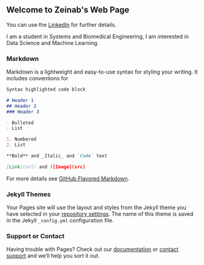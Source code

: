 ## Welcome to Zeinab's Web Page

You can use the [LinkedIn](https://l.facebook.com/l.php?u=http%3A%2F%2Flinkedin.com%2Fin%2Fzeinab-walid-1b4b03148%3Ffbclid%3DIwAR215pu3MQ0UnnDRpu_eN7qCBjohWLeqKtLy6jQEHXMwOt7hAUTiZ6Ljvbo&h=AT2-XIQJuXbWgralHL_7rE1Ejn1uZnpUaF7opJUuN9ozupypR1e0dwxNvvQoj2BMZdSm0xcJ0fHSndMdTXPUbxkC3qTRHlWZ8nAiLicXHny3hrA4reH9aKMd41tzSIhIULtK6GMvCsdwr3E) for further details.

I am a student in Systems and Biomedical Engineering, I am interested in Data Science and Machine Learning.

### Markdown

Markdown is a lightweight and easy-to-use syntax for styling your writing. It includes conventions for

```markdown
Syntax highlighted code block

# Header 1
## Header 2
### Header 3

- Bulleted
- List

1. Numbered
2. List

**Bold** and _Italic_ and `Code` text

[Link](url) and ![Image](src)
```

For more details see [GitHub Flavored Markdown](https://guides.github.com/features/mastering-markdown/).

### Jekyll Themes

Your Pages site will use the layout and styles from the Jekyll theme you have selected in your [repository settings](https://github.com/zeinabwalid/Zeinab-Walid/settings). The name of this theme is saved in the Jekyll `_config.yml` configuration file.

### Support or Contact

Having trouble with Pages? Check out our [documentation](https://help.github.com/categories/github-pages-basics/) or [contact support](https://github.com/contact) and we’ll help you sort it out.
